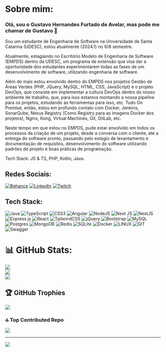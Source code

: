 # Sobre mim:
### Olá, sou o Gustavo Hernandes Furtado de Avelar, mas pode me chamar de Gustavo 👋

Sou um estudante de Engenharia de Software na Universidade de Santa Catarina (UDESC), estou atualmente (2024.1) no 6/8 semestre.

Atualmente, estagiando no Escritório Modelo de Engenharia de Software (EMPDS) dentro da UDESC, um programa de extensão que visa dar a oportunidade dos estudantes experimentarem todas as fases de um desenvolvimento de software, utilizando engenharia de software.

Além do mais estou envolvido dentro do EMPDS nos projetos Gestão de Áreas Verdes (PHP, JQuery, MySQL, HTML, CSS, JavaScript) e o projeto DevOps, que consiste em implementar a cultura DevOps dentro do nosso ambiente de trabalho, que, para isso estamos montando a nossa pipeline para os projetos, estudando as ferramentas para isso, etc. Tudo On Premise, então, estou em profundo contato com Docker, Jenkins, SonarQube, Nexus Registry (Como Registry para as imagens Docker dos projetos), Nginx, Kong, Virtual Machines, Git, GitLab, etc.

Neste tempo em que estou no EMPDS, pude estar envolvido em todos os processos da criação de um projeto, desde a conversa com o cliente, até a entrega do software pronto, passando pelo estágio de levantamento e documentação de requisitos, desenvolvimento do software utilizando padrões de projeto e boas práticas de programação.


Tech Stack: JS & TS, PHP, Kotlin, Java.


## Redes Sociais:
[![Behance](https://img.shields.io/badge/Behance-1769ff?logo=behance&logoColor=white)](https://behance.net/gusdev0258) [![LinkedIn](https://img.shields.io/badge/LinkedIn-%230077B5.svg?logo=linkedin&logoColor=white)](https://linkedin.com/in/gusdev0258) [![Twitch](https://img.shields.io/badge/Twitch-%239146FF.svg?logo=Twitch&logoColor=white)](https://twitch.tv/harasuna)

## Tech Stack:
![Java](https://img.shields.io/badge/java-%23ED8B00.svg?style=flat&logo=java&logoColor=white) ![TypeScript](https://img.shields.io/badge/typescript-%23007ACC.svg?style=flat&logo=typescript&logoColor=white) ![CSS3](https://img.shields.io/badge/css3-%231572B6.svg?style=flat&logo=css3&logoColor=white) ![Angular](https://img.shields.io/badge/angular-%23DD0031.svg?style=flat&logo=angular&logoColor=white) ![NodeJS](https://img.shields.io/badge/node.js-6DA55F?style=flat&logo=node.js&logoColor=white) ![Next JS](https://img.shields.io/badge/Next-black?style=flat&logo=next.js&logoColor=white) ![NestJS](https://img.shields.io/badge/nestjs-%23E0234E.svg?style=flat&logo=nestjs&logoColor=white) ![Express.js](https://img.shields.io/badge/express.js-%23404d59.svg?style=flat&logo=express&logoColor=%2361DAFB) ![React](https://img.shields.io/badge/react-%2320232a.svg?style=flat&logo=react&logoColor=%2361DAFB) ![TailwindCSS](https://img.shields.io/badge/tailwindcss-%2338B2AC.svg?style=flat&logo=tailwind-css&logoColor=white) ![jQuery](https://img.shields.io/badge/jquery-%230769AD.svg?style=flat&logo=jquery&logoColor=white) ![Bootstrap](https://img.shields.io/badge/bootstrap-%23563D7C.svg?style=flat&logo=bootstrap&logoColor=white) ![MySQL](https://img.shields.io/badge/mysql-%2300f.svg?style=flat&logo=mysql&logoColor=white) ![Postgres](https://img.shields.io/badge/postgres-%23316192.svg?style=flat&logo=postgresql&logoColor=white) ![MongoDB](https://img.shields.io/badge/MongoDB-%234ea94b.svg?style=flat&logo=mongodb&logoColor=white) ![Redis](https://img.shields.io/badge/redis-%23DD0031.svg?style=flat&logo=redis&logoColor=white) ![SQLite](https://img.shields.io/badge/sqlite-%2307405e.svg?style=flat&logo=sqlite&logoColor=white) ![Docker](https://img.shields.io/badge/docker-%230db7ed.svg?style=flat&logo=docker&logoColor=white) ![LINUX](https://img.shields.io/badge/Linux-FCC624?style=flat&logo=linux&logoColor=black) ![GIT](https://img.shields.io/badge/Git-fc6d26?style=flat&logo=git&logoColor=white) ![Swagger](https://img.shields.io/badge/-Swagger-%23Clojure?style=flat&logo=swagger&logoColor=white)
# 📊 GitHub Stats:
![](https://github-readme-stats.vercel.app/api?username=GusDev0258&theme=dark&hide_border=false&include_all_commits=false&count_private=false)<br/>
![](https://github-readme-streak-stats.herokuapp.com/?user=GusDev0258&theme=dark&hide_border=false)<br/>
![](https://github-readme-stats.vercel.app/api/top-langs/?username=GusDev0258&theme=dark&hide_border=false&include_all_commits=false&count_private=false&layout=compact)

## 🏆 GitHub Trophies
![](https://github-profile-trophy.vercel.app/?username=GusDev0258&theme=dracula&no-frame=false&no-bg=false&margin-w=4)

### 🔝 Top Contributed Repo
![](https://github-contributor-stats.vercel.app/api?username=GusDev0258&limit=5&theme=dracula&combine_all_yearly_contributions=true)

---
[![](https://visitcount.itsvg.in/api?id=GusDev0258&icon=0&color=0)](https://visitcount.itsvg.in)

<!-- Proudly created with GPRM ( https://gprm.itsvg.in ) -->
